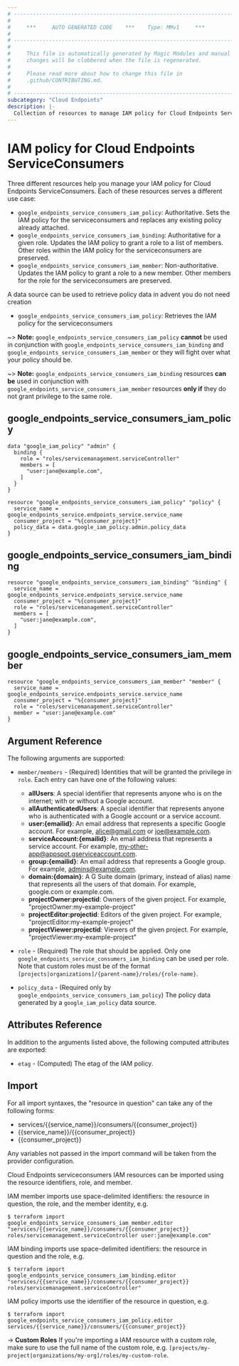 ```yaml
---
# ----------------------------------------------------------------------------
#
#     ***     AUTO GENERATED CODE    ***    Type: MMv1     ***
#
# ----------------------------------------------------------------------------
#
#     This file is automatically generated by Magic Modules and manual
#     changes will be clobbered when the file is regenerated.
#
#     Please read more about how to change this file in
#     .github/CONTRIBUTING.md.
#
# ----------------------------------------------------------------------------
subcategory: "Cloud Endpoints"
description: |-
  Collection of resources to manage IAM policy for Cloud Endpoints ServiceConsumers
---
```


# IAM policy for Cloud Endpoints ServiceConsumers
Three different resources help you manage your IAM policy for Cloud Endpoints ServiceConsumers. Each of these resources serves a different use case:

* `google_endpoints_service_consumers_iam_policy`: Authoritative. Sets the IAM policy for the serviceconsumers and replaces any existing policy already attached.
* `google_endpoints_service_consumers_iam_binding`: Authoritative for a given role. Updates the IAM policy to grant a role to a list of members. Other roles within the IAM policy for the serviceconsumers are preserved.
* `google_endpoints_service_consumers_iam_member`: Non-authoritative. Updates the IAM policy to grant a role to a new member. Other members for the role for the serviceconsumers are preserved.

A data source can be used to retrieve policy data in advent you do not need creation

* `google_endpoints_service_consumers_iam_policy`: Retrieves the IAM policy for the serviceconsumers

~> **Note:** `google_endpoints_service_consumers_iam_policy` **cannot** be used in conjunction with `google_endpoints_service_consumers_iam_binding` and `google_endpoints_service_consumers_iam_member` or they will fight over what your policy should be.

~> **Note:** `google_endpoints_service_consumers_iam_binding` resources **can be** used in conjunction with `google_endpoints_service_consumers_iam_member` resources **only if** they do not grant privilege to the same role.



## google_endpoints_service_consumers_iam_policy

```hcl
data "google_iam_policy" "admin" {
  binding {
    role = "roles/servicemanagement.serviceController"
    members = [
      "user:jane@example.com",
    ]
  }
}

resource "google_endpoints_service_consumers_iam_policy" "policy" {
  service_name = google_endpoints_service.endpoints_service.service_name
  consumer_project = "%{consumer_project}"
  policy_data = data.google_iam_policy.admin.policy_data
}
```

## google_endpoints_service_consumers_iam_binding

```hcl
resource "google_endpoints_service_consumers_iam_binding" "binding" {
  service_name = google_endpoints_service.endpoints_service.service_name
  consumer_project = "%{consumer_project}"
  role = "roles/servicemanagement.serviceController"
  members = [
    "user:jane@example.com",
  ]
}
```

## google_endpoints_service_consumers_iam_member

```hcl
resource "google_endpoints_service_consumers_iam_member" "member" {
  service_name = google_endpoints_service.endpoints_service.service_name
  consumer_project = "%{consumer_project}"
  role = "roles/servicemanagement.serviceController"
  member = "user:jane@example.com"
}
```


## Argument Reference

The following arguments are supported:


* `member/members` - (Required) Identities that will be granted the privilege in `role`.
  Each entry can have one of the following values:
  * **allUsers**: A special identifier that represents anyone who is on the internet; with or without a Google account.
  * **allAuthenticatedUsers**: A special identifier that represents anyone who is authenticated with a Google account or a service account.
  * **user:{emailid}**: An email address that represents a specific Google account. For example, alice@gmail.com or joe@example.com.
  * **serviceAccount:{emailid}**: An email address that represents a service account. For example, my-other-app@appspot.gserviceaccount.com.
  * **group:{emailid}**: An email address that represents a Google group. For example, admins@example.com.
  * **domain:{domain}**: A G Suite domain (primary, instead of alias) name that represents all the users of that domain. For example, google.com or example.com.
  * **projectOwner:projectid**: Owners of the given project. For example, "projectOwner:my-example-project"
  * **projectEditor:projectid**: Editors of the given project. For example, "projectEditor:my-example-project"
  * **projectViewer:projectid**: Viewers of the given project. For example, "projectViewer:my-example-project"

* `role` - (Required) The role that should be applied. Only one
    `google_endpoints_service_consumers_iam_binding` can be used per role. Note that custom roles must be of the format
    `[projects|organizations]/{parent-name}/roles/{role-name}`.

* `policy_data` - (Required only by `google_endpoints_service_consumers_iam_policy`) The policy data generated by
  a `google_iam_policy` data source.

## Attributes Reference

In addition to the arguments listed above, the following computed attributes are
exported:

* `etag` - (Computed) The etag of the IAM policy.

## Import

For all import syntaxes, the "resource in question" can take any of the following forms:

* services/{{service_name}}/consumers/{{consumer_project}}
* {{service_name}}/{{consumer_project}}
* {{consumer_project}}

Any variables not passed in the import command will be taken from the provider configuration.

Cloud Endpoints serviceconsumers IAM resources can be imported using the resource identifiers, role, and member.

IAM member imports use space-delimited identifiers: the resource in question, the role, and the member identity, e.g.
```
$ terraform import google_endpoints_service_consumers_iam_member.editor "services/{{service_name}}/consumers/{{consumer_project}} roles/servicemanagement.serviceController user:jane@example.com"
```

IAM binding imports use space-delimited identifiers: the resource in question and the role, e.g.
```
$ terraform import google_endpoints_service_consumers_iam_binding.editor "services/{{service_name}}/consumers/{{consumer_project}} roles/servicemanagement.serviceController"
```

IAM policy imports use the identifier of the resource in question, e.g.
```
$ terraform import google_endpoints_service_consumers_iam_policy.editor services/{{service_name}}/consumers/{{consumer_project}}
```

-> **Custom Roles** If you're importing a IAM resource with a custom role, make sure to use the
 full name of the custom role, e.g. `[projects/my-project|organizations/my-org]/roles/my-custom-role`.
